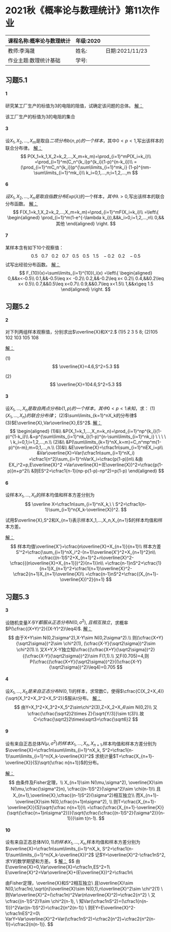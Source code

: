 # 2021秋《概率论与数理统计》第11次作业

| 课程名称:概率论与数理统计 | 年级:2020 |                 |
| :------------------------ | --------- | :-------------- |
| 教师:李海晟               | 姓名:     | 日期:2021/11/23 |
| 作业主题:数理统计基础     | 学号:     |                 |

## 习题5.1

#### 1
研究某工厂生产的标值为3的电阻的阻值，试确定该问题的总体。
<u>解：</u>

该工厂生产的标值为3的电阻的集合


#### 3
设$X_1,X_2,...,X_m$是取自$二项分布b(n,p)的一个样本$，其中$0<p<1$,写出该样本的联合分布律。
<u>解：</u>
$$
P(X_1=k_1,X_2=k_2,...,X_m=k_m)=\prod_{i=1}^mP(X_i=k_i)\\
=\prod_{i=1}^m(C_n^{k_i}p^{k_i}(1-p)^{n-k_i})\\
=(\prod_{i=1}^mC_n^{k_i})p^{\sum\limits_{i=1}^mk_i}
(1-p)^{nm-\sum\limits_{i=1}^mk_i}\\
k_i=0,1,...,n;i=1,2,...,m
$$



#### 6
$设X_1,X_2,...,X_n是取自指数分布Exp(\lambda)$的一个样本，$其中\lambda>0$,写出该样本的联合分布函数。
<u>解：</u>
$$
F(X_1=k_1,X_2=k_2,...,X_m=k_m)=\prod_{i=1}^mF(X_i=k_i)\\
=\left\{
\begin{aligned}
\prod_{i=1}^m(1-e^{-\lambda k_i}),&&k_i>0,i=1,2,...,n\\
0,&&其他
\end{aligned}
\right.
$$



#### 7
某样本含有如下10个观察值：
$$
0.5\ \ \ 0.7\ \ \ 0.2\ \  \ 0.7\ \ \ 0.5\ \ \ 0.5 \ \ \ 1.5\ \ \ -0.2\ \ \ 0.2\ \ \ -0.5
$$
试写出经验分布函数。
<u>解：</u>
$$
F_{10}(x)=\sum\limits_{i=1}^{10}I_i(x)
=\left\{
\begin{aligned}
0,&&x<-0.5\\
0.1,&&-0.5\leq x< -0.2\\
0.2,&&-0.2\leq x< 0.2\\
0.4,&&0.2\leq x< 0.5\\
0.7,&&0.5\leq x<0.7\\
0.9,&&0.7\leq x<1.5\\
1,&&x\geq 1.5
\end{aligned}
\right.
$$


## 习题5.2
#### 2
对下列两组样本观察值，分别求出$\overline{X}和X^2.$
(1)5    2    3    5    8;
(2)105    102    103    105    108

<u>解：</u>

(1)
$$
\overline{X}=4.6,S^2=5.3
$$

(2)
$$
\overline{X}=104.6,S^2=5.3
$$



#### 3
设$X_1,...,X_n是取自两点分布b(1,p)的一个样本，其中0<p<1未知$，求：
(1)$(X_1,...,X_n)的联合分布律$；
(2)$\sum\limits_{k=1}^nX_k的分布律$
(3)$E\overline{X},Var\overline{X},ES^2$.
<u>解：</u>
$$
\begin{aligned}
(1)&\\
&P(X_1=k_1,...,X_n=k_n)=\prod_{i=1}^np^{k_i}(1-p)^{1-k_i}\\
&=p^{\sum\limits_{i=1}^nk_i}(1-p)^{n-\sum\limits_{i=1}^nk_i}
\ \ \ \ \ k_i=0,1;i=1,2,...,n.\\
(2)&\\
&P(\sum\limits_{k=1}^nX_k=m)=C_n^mp^m(1-p)^{n-m},m=0,1,...,n.\\
(3)&\\
&E\overline{X}=\cfrac1n\sum_{i=1}^nEX_i=p\\
&Var\overline{X}=Var(\cfrac1n\sum_{i=1}^nX_i)
=\cfrac1{n^2}\sum_{i=1}^nVarX_i=\cfrac{p(1-p)}n\\
&由EX_i^2=p,E\overline{X}^2
=Var\overline{X}+(E\overline{X})^2=\cfrac{p(1-p)}n+p^2\\
&则ES^2=\cfrac1{n-1}(np-p(1-p)-np^2)=p(1-p)
\end{aligned}
$$




#### 6
设样本$X_1,...,X_n$的样本均值和样本方差分别为
$$
\overline X=\cfrac1n\sum_{i=1}^nX_k,\ \ 
S^2=\cfrac1{n-1}\sum_{i=1}^n(X_k-\overline{X})^2.
$$

试用$\overline{X},S^2和X_{n+1}表示样本X_1,...,X_n,X_{n+1}$的样本均值和样本方差。

<u>解：</u>
$$
样本均值\overline{X'}=\cfrac{n\overline{X}+X_{n+1}}{n+1}\\
样本方差S'^2=\cfrac{\sum_{i=1}^nX_i^2-(n+1)\overline{X'}^2+X_{n+1}^2}n\\
=\cfrac{(n-1)S^2+X_{n+1}^2+n\overline{X}^2-\cfrac{{(n\overline{X}+X_{n+1}})^2}{n+1}}n\\
=\cfrac{n-1}nS^2+\cfrac{1}{n+1}X_{n+1}^2+\cfrac1{n+1}\overline{X}^2-\cfrac2{n+1}X_{n+1}\overline{X}\\
=\cfrac{n-1}nS^2+\cfrac{(X_{n+1}-\overline{X})^2}{n+1}
$$


## 习题5.3
#### 3
设随机变量$X与Y都服从正态分布N(0,\sigma^2),且相互独立$，求概率$P(\cfrac{(X+Y)^2}{(X-Y)^2}\leq4)$.
<u>解：</u>
$$
由于X+Y\sim N(0,2\sigma^2),X-Y\sim N(0,2\sigma^2).\\
则(\cfrac{X+Y}{\sqrt2\sigma})^2\sim \chi^2(1),
(\cfrac{X-Y}{\sqrt2\sigma})^2\sim \chi^2(1).\\
又X+Y,X-Y独立知\cfrac{(\cfrac{X+Y}{\sqrt2\sigma})^2}{(\cfrac{X-Y}{\sqrt2\sigma})^2}\sim F(1,1).\\
又F(0.705)=4,则P(\cfrac{(\cfrac{X+Y}{\sqrt2\sigma})^2}{(\cfrac{X-Y}{\sqrt2\sigma})^2}\leq4)=0.705
$$





#### 4
设$X_1,...,X_5是来自正态分布N(0,1)$的样本，求常数C，使得$\cfrac{C(X_2+X_4)}{\sqrt{X_1^2+X_3^2+X_5^2}}$服从t分布。
<u>解：</u>
$$
由Y=X_1^2+X_3^2+X_5^2\sim\chi^2(3),Z=X_2+X_4\sim N(0,2)\\
又\cfrac{\cfrac{\sqrt2}2\times Z}{\sqrt{Y/3}}\sim t(3)\\
故C=\cfrac{\sqrt2}2\times\sqrt3=\cfrac{\sqrt6}2
$$




#### 9
设有来自正态总体$N(\mu,\sigma^2)的样本X_1,...,X_n,X_{n+1},$样本均值和样本方差分别为
$\overline{X}=\cfrac1n\sum\limits_{i=1}^nX_k, S^2=\cfrac1{n-1}\sum\limits_{i=1}^n(X_k-\overline{X})^2$
求统计量$T=\cfrac{X_{n+1}-\overline{X}}{S}\sqrt{\cfrac n{n+1}}$的分布。

<u>解：</u>
$$
由条件及Fisher定理，\\
X_{n+1}\sim N(\mu,\sigma^2),
\overline{X}\sim N(\mu,\cfrac{\sigma^2}n),
\cfrac{(n-1)S^2}{\sigma^2}\sim \chi(n-1)\\
且X_{n+1},\overline{X},\cfrac{(n-1)S^2}{\sigma^2}相互独立\\
而X_{n+1}-\overline{X}\sim N(0,\cfrac{n+1}n\sigma^2),  \\
则T=\cfrac{X_{n+1}-\overline{X}}{S}\sqrt{\cfrac n{n+1}}\\
=\cfrac{\cfrac{X_{n+1}-\overline{X}}{\sqrt{\cfrac{n+1}n\sigma^2}}}{\sqrt{\cfrac{\cfrac{(n-1)S^2}{\sigma^2}}{n-1}}}\sim t(n-1).
$$




#### 10
设有来自正态总体$N(0,1)的样本X_1,...,X_n,$样本均值和样本方差分别为
$\overline{X}=\cfrac1n\sum\limits_{i=1}^nX_k, S^2=\cfrac1{n-1}\sum\limits_{i=1}^n(X_k-\overline{X})^2$
记$Y=\overline{X}^2-\cfrac1nS^2,求Y的数学期望和方差。  $
<u>解：</u>
$$
由E\overline{X}=0,Var\overline{X}=\cfrac1n,ES^2=1\\
E\overline{X}^2=Var\overline{X}+(E\overline{X})^2=\cfrac1n\\

由Fisher定理，\overline{X}和S^2相互独立\\
且\overline{X}\sim N(0,\cfrac1n),\sqrt{n}\overline{X}\sim N(0,1),n\overline{X}^2\sim \chi^2(1)  \\
则Var\overline{X}^2=(\cfrac1n)^2Var(n\overline{X}^2)=\cfrac2{n^2}    \\
又\cfrac{(n-1)S^2}1\sim \chi^2(n-1),   \\
知Var(\cfrac1nS^2)=(\cfrac1{n(n-1)})^2Var((n-1)S^2)=\cfrac2{n^2(n-1)}    \\
则EY=E\overline{X}^2-\cfrac1nES^2=0\\
VarY=Var\overline{X}^2+Var(\cfrac1nS^2)=\cfrac2{n^2}+\cfrac2{n^2(n-1)}=\cfrac2{n(n-1)}.
$$
